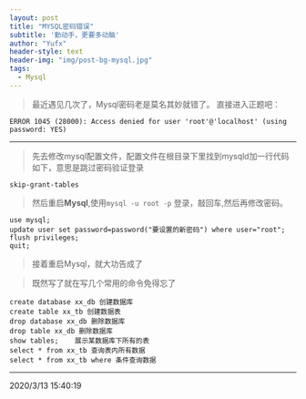 ```yaml
---
layout: post
title: "MYSQL密码错误"
subtitle: '勤动手，更要多动脑'
author: "Yufx"
header-style: text
header-img: "img/post-bg-mysql.jpg"
tags:
  - Mysql
---
```

>最近遇见几次了，Mysql密码老是莫名其妙就错了。
>直接进入正题吧：

>
    ERROR 1045 (28000): Access denied for user 'root'@'localhost' (using password: YES)

----------
>先去修改mysql配置文件，配置文件在根目录下里找到mysqld加一行代码如下，意思是跳过密码验证登录
>
    skip-grant-tables
>然后重启**Mysql**,使用`mysql -u root -p` 登录，敲回车,然后再修改密码。
>  
    use mysql;
    update user set password=password("要设置的新密码") where user="root";   
    flush privileges;
    quit;
>接着重启Mysql，就大功告成了

>既然写了就在写几个常用的命令免得忘了
>
    create database xx_db 创建数据库
    create table xx_tb 创建数据表
    drop database xx_db 删除数据库
    drop table xx_db 删除数据库
    show tables;    展示某数据库下所有的表
    select * from xx_tb 查询表内所有数据
    select * from xx_tb where 条件查询数据
    
    
>
    
----------

2020/3/13 15:40:19 